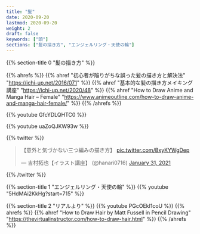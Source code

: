 ```yaml
---
title: "髪"
date: 2020-09-20
lastmod: 2020-09-20
weight: 2
draft: false
keywords: ["頭"]
sections: ["髪の描き方", "エンジェルリング・天使の輪"]
---
```


{{% section-title 0 "髪の描き方" %}}

{{% ahrefs %}}
  {{% ahref "初心者が陥りがちな誤った髪の描き方と解決法" "https://ichi-up.net/2016/071" %}}
  {{% ahref "基本的な髪の描き方メイキング講座" "https://ichi-up.net/2020/48" %}}
  {{% ahref "How to Draw Anime and Manga Hair – Female" "https://www.animeoutline.com/how-to-draw-anime-and-manga-hair-female/" %}}
{{% /ahrefs %}}

{{% youtube GfcYDLQHTC0 %}}

{{% youtube uaZoQJKW93w %}}

{{% twitter %}}
<blockquote class="twitter-tweet"><p lang="ja" dir="ltr">【意外と気づかない三つ編みの描き方】 <a href="https://t.co/BxyKYWgDep">pic.twitter.com/BxyKYWgDep</a></p>&mdash; 吉村拓也【イラスト講座】 (@hanari0716) <a href="https://twitter.com/hanari0716/status/1355709195421577220?ref_src=twsrc%5Etfw">January 31, 2021</a></blockquote>
{{% /twitter %}}

{{% section-title 1 "エンジェルリング・天使の輪" %}}
{{% youtube "5HdMAi2KkHg?start=715" %}}

{{% section-title 2 "リアルより" %}}
{{% youtube PGcOEkl1coU %}}
{{% ahrefs %}}
  {{% ahref "How to Draw Hair by Matt Fussell in Pencil Drawing" "https://thevirtualinstructor.com/how-to-draw-hair.html" %}}
{{% /ahrefs %}}